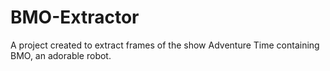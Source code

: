 # BMO-Extractor
A project created to extract frames of the show Adventure Time containing BMO, an adorable robot.
